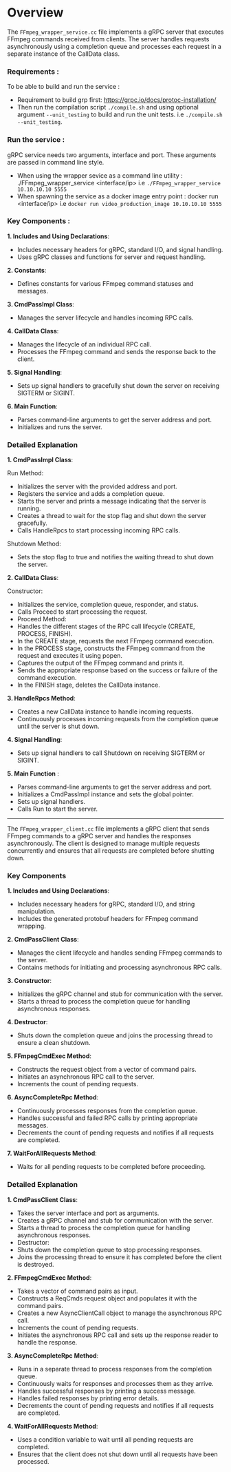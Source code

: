 # Overview
The `FFmpeg_wrapper_service.cc` file implements a gRPC server that executes FFmpeg commands received from clients. The server handles requests asynchronously using a completion queue and processes each request in a separate instance of the CallData class.

### Requirements :
To be able to build and run the service :
- Requirement to build grp first: https://grpc.io/docs/protoc-installation/
- Then run the compilation script `./compile.sh` and using optional argument `--unit_testing` to build and run the unit tests. i.e `./compile.sh --unit_testing`.

### Run the service :

gRPC service needs two arguments, interface and port. These arguments are passed in command line style.

- When using the wrapper sevice as a command line utility : ./FFmpeg_wrapper_service <interface/ip> <port> i.e `./FFmpeg_wrapper_service 10.10.10.10 5555`
- When spawning the service as a docker image entry point : docker run <name of the docker image> <interface/ip> <port> i.e `docker run video_production_image 10.10.10.10 5555`

### Key Components : 

**1. Includes and Using Declarations**:
- Includes necessary headers for gRPC, standard I/O, and signal handling.
- Uses gRPC classes and functions for server and request handling.

**2. Constants**:

- Defines constants for various FFmpeg command statuses and messages.

**3. CmdPassImpl Class**:

- Manages the server lifecycle and handles incoming RPC calls.

**4. CallData Class**:

-  Manages the lifecycle of an individual RPC call.
- Processes the FFmpeg command and sends the response back to the client.

**5. Signal Handling**:

- Sets up signal handlers to gracefully shut down the server on receiving SIGTERM or SIGINT.

**6. Main Function**:

- Parses command-line arguments to get the server address and port.
- Initializes and runs the server.

### Detailed Explanation

**1. CmdPassImpl Class**:

Run Method:

- Initializes the server with the provided address and port.
- Registers the service and adds a completion queue.
- Starts the server and prints a message indicating that the server is running.
- Creates a thread to wait for the stop flag and shut down the server gracefully.
- Calls HandleRpcs to start processing incoming RPC calls.

Shutdown Method:

- Sets the stop flag to true and notifies the waiting thread to shut down the server.

**2. CallData Class**:

Constructor:

- Initializes the service, completion queue, responder, and status.
- Calls Proceed to start processing the request.
- Proceed Method:
- Handles the different stages of the RPC call lifecycle (CREATE, PROCESS, FINISH).
- In the CREATE stage, requests the next FFmpeg command execution.
- In the PROCESS stage, constructs the FFmpeg command from the request and executes it using popen.
- Captures the output of the FFmpeg command and prints it.
- Sends the appropriate response based on the success or failure of the command execution.
- In the FINISH stage, deletes the CallData instance.

**3. HandleRpcs Method**:

- Creates a new CallData instance to handle incoming requests.
- Continuously processes incoming requests from the completion queue until the server is shut down.

**4. Signal Handling**:

- Sets up signal handlers to call Shutdown on receiving SIGTERM or SIGINT.

**5. Main Function** :

- Parses command-line arguments to get the server address and port.
- Initializes a CmdPassImpl instance and sets the global pointer.
- Sets up signal handlers.
- Calls Run to start the server.

--------------------------------------------------------------------------------------------------------------------

The `FFmpeg_wrapper_client.cc` file implements a gRPC client that sends FFmpeg commands to a gRPC server and handles the responses asynchronously. The client is designed to manage multiple requests concurrently and ensures that all requests are completed before shutting down.

### Key Components
**1. Includes and Using Declarations**:

- Includes necessary headers for gRPC, standard I/O, and string manipulation.
- Includes the generated protobuf headers for FFmpeg command wrapping.

**2. CmdPassClient Class**:

- Manages the client lifecycle and handles sending FFmpeg commands to the server.
- Contains methods for initiating and processing asynchronous RPC calls.

**3. Constructor**:

- Initializes the gRPC channel and stub for communication with the server.
- Starts a thread to process the completion queue for handling asynchronous responses.

**4. Destructor**:

- Shuts down the completion queue and joins the processing thread to ensure a clean shutdown.

**5. FFmpegCmdExec Method**:

- Constructs the request object from a vector of command pairs.
- Initiates an asynchronous RPC call to the server.
- Increments the count of pending requests.

**6. AsyncCompleteRpc Method**:

- Continuously processes responses from the completion queue.
- Handles successful and failed RPC calls by printing appropriate messages.
- Decrements the count of pending requests and notifies if all requests are completed.

**7. WaitForAllRequests Method**:

- Waits for all pending requests to be completed before proceeding.

### Detailed Explanation

**1. CmdPassClient Class**:

- Takes the server interface and port as arguments.
- Creates a gRPC channel and stub for communication with the server.
- Starts a thread to process the completion queue for handling asynchronous responses.
- Destructor:
- Shuts down the completion queue to stop processing responses.
- Joins the processing thread to ensure it has completed before the client is destroyed.

**2. FFmpegCmdExec Method**:

- Takes a vector of command pairs as input.
- Constructs a ReqCmds request object and populates it with the command pairs.
- Creates a new AsyncClientCall object to manage the asynchronous RPC call.
- Increments the count of pending requests.
- Initiates the asynchronous RPC call and sets up the response reader to handle the response.

**3. AsyncCompleteRpc Method**:

- Runs in a separate thread to process responses from the completion queue.
- Continuously waits for responses and processes them as they arrive.
- Handles successful responses by printing a success message.
- Handles failed responses by printing error details.
- Decrements the count of pending requests and notifies if all requests are completed.

**4. WaitForAllRequests Method**:

- Uses a condition variable to wait until all pending requests are completed.
- Ensures that the client does not shut down until all requests have been processed.

